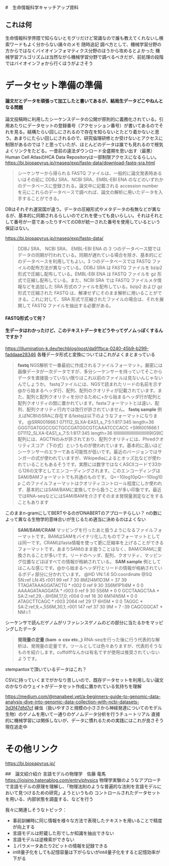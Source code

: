 #　生命情報科学キャッチアップ資料
## これは何
生命情報科学界隈で知らないとモグリだけど常識なので誰も教えてくれないし検索ワードもよく分からない諸々のメモ
随時追記
調べ方として、機械学習分野の方からではなくバイオインフォマティクス分野のほうから攻めるとよかった
機械学習アルゴリズムは当然ながら機械学習分野で調べるべきだが、前処理の段階ではバイオインフォから行くほうがよさそう

# データセット準備の準備
#### 論文だとデータを頑張って加工したと書いてあるが、結局生データどこやねんとなる問題 

論文投稿時に利用したシーケンスデータの公開が原則的に義務化されている。引用あたりにデータセットの登録番号（アクセッション番号）が書いてあるのでそれを見る。結構たらい回しにされるので存在を知らないとたどり着かないと思う。あまりにたらい回しにされるので、研究倫理研修とか受けないとアクセスに制限があるのでは？と思っていたが、ほとんどのデータは誰でも見れるので根気よくリンクをたどる。一昔前の違法ダウンロード全盛期を思い出す（最悪）
Human Cell AtlasのHCA Data Repositoryは一部制限アクセスになるらしい。
https://bi.biopapyrus.jp/rnaseq/exp/fastq-data/download-fastq-sra.html
>シーケンサーから得られる FASTQ ファイルは、一般的に論文発表時あるいはその前に DDBJ SRA、NCBI SRA、EMBL-EBI ENA のなどのいずれかのデータベースに登録される。論文中に記載される accession number を元にこれらのデータベースで調べれば、論文の解析に用いたデータを入手することができる。

DBはそれぞれ運営国が違う。データの圧縮形式やメタデータの有無などが異なるが、基本的に同期されるらしいのでどれを使っても良いらしい。それはそれとして番号が一意であったりすべてのDBが統一された番号を使用しているという保証はない。

https://bi.biopapyrus.jp/rnaseq/exp/fastq-data/
>DDBJ SRA、 NCBI SRA、 EMBL-EBI ENA の 3 つのデータベース間ではデータの同期が行われている。同期が遅れている場合を除き、基本的にどのデータベースを利用してもよい。3 つのデータベースでは FASTQ ファイルの配布方法が異なっている。DDBJ SRA は FASTQ ファイルを bzip2 形式で圧縮し配布している。EMBL-EBI ENA は FASTQ ファイルを gz 形式で圧縮し配布している。また、NCBI SRA では FASTQ ファイルメタ情報などを追加した SRA 形式のファイルを配布している。bzip2 および gz 形式で圧縮された FASTQ は、解凍せずにそのまま解析に用いることができる。これに対して、SRA 形式で圧縮されたファイルの場合は、それを展開して FASTQ ファイルを抽出する必要がある。


#### FASTQ形式って何？
#### 生データはわかったけど、このテキストデータをどうやってゲノムっぽくするんですか？
https://illumination-k.dev/techblog/post/da91fbca-0240-45b9-b299-faddaae28346
各種データ形式と変換についてはこれがよくまとまっている

>**fastq**
NGS解析で一番最初に作成されるファイルフォーマット。厳密には画像データが一次データですが、多分シーケンサーを持っていてそこからデータを直接扱っていない限りはこれ以前のファイルは見ないんじゃないんでしょうか。
fastqファイルには、NGSで読まれたリードの名前を示す@から始まるヘッダ行、配列、配列のクオリティが記載されています。また、配列と配列クオリティを分けるために+から始まるヘッダ行が配列と配列クオリティの間に置かれています。fastaフォーマットとは違い、配列、配列クオリティ行内では改行が許されていません。
**fastq sample**
例えばNCBIのSRAに存在するfastqは以下のようなフォーマットになります。
@SRR001666.1 071112_SLXA-EAS1_s_7:5:1:817:345 length=36
GGGTGATGGCCGCTGCCGATGGCGTCAAATCCCACC
+SRR001666.1 071112_SLXA-EAS1_s_7:5:1:817:345 length=36
IIIIIIIIIIIIIIIIIIIIIIIIIIIIII9IG9IC
配列には、AGCTNのみが許されており、配列クオリティには、Phredクオリティスコア（下の式）というものが使われています。基本的に高いほどシーケンサーのエラーである可能性が低いです。最近のバージョンではサンガーの式が使われていますが、Wikipediaによるとオッズ比などが使われていることもあるそうです。実際には数字ではなくASCIIコードで33から126の文字としてエンコーディングされます。このエンコーディングはSAM/BAMフォーマットでも共通のものです。
Q=−10log10pQ=−10log10​p
このファイルフォーマットはクオリティコントロール程度にしか使われず、基本的にはSAM/BAMに変換してから扱うことが多い印象です。最近ではRNA-seqなどにはSAM/BAMを介さずそのまま発現量測定などをすることもあります

このままn-gramにしてBERTやるのがDNABERTのアプローチらしい？
nの数によって異なる生物学的意味合いが生じるため適当に決めるのはよくない

>**SAM/BAM/CRAM**
マッピングを行ったあと扱うようになるファイルフォーマットです。BAMはSAMをバイナリ化したものでフォーマットとしては同一です。CRAMはfasta情報を使って更に圧縮率を上げることができるフォーマットです。あまりSAMのまま扱うことはなく、BAM/CRAMに変換されることが多いです。リードのヘッダ、配列、クオリティ、マッピング位置などほぼすべての情報が格納されている。
**SAM sample**
例としてはこんな感じです。@から始まるヘッダ行とリードの情報が格納されているボディ部分に分かれています。
@HD VN:1.6 SO:coordinate
@SQ SN:ref LN:45
r001 99 ref 7 30 8M2I4M1D3M = 37 39 TTAGATAAAGGATACTG *
r002 0 ref 9 30 3S6M1P1I4M * 0 0 AAAAGATAAGGATA *
r003 0 ref 9 30 5S6M * 0 0 GCCTAAGCTAA * SA:Z:ref,29,-,6H5M,17,0;
r004 0 ref 16 30 6M14N5M * 0 0 ATAGCTTCAGC *
r003 2064 ref 29 17 6H5M * 0 0 TAGGC * SA:Z:ref,9,+,5S6M,30,1;
r001 147 ref 37 30 9M = 7 -39 CAGCGGCAT * NM:i:1

シーケンサで読んだゲノムがリファレンスゲノムのどの部分に当たるかをマッピングしたデータ

>**発現量の定量 (bam -> csv etc.,)**
RNA-seqを行った後に行う代表的な解析は、発現量の定量です。ツールとしては色々ありますが、代表的そうなものを紹介します。cuffdiffなんかは有名ですが使用は推奨されていないようです。

stempantoxで頂いているデータはこれ？

CSVに持っていくまでがかなり苦しいので、既存データセットを利用しない論文のかなりのウェイトがデータセット作成に置かれている気持ちを理解

https://medium.com/@manabeel.vet/a-beginners-guide-to-genomic-data-analysis-dive-into-genomic-data-collection-with-ncbi-datasets-3d3f47dfd7cf
線虫（扱いやすさと規模の小ささから神経発達についてのモデル生物）のゲノムを用いて一通りのゲノムデータ分析を行うチュートリアル
直接的に機械学習には関係しないが、データに慣れるための実践にはこれが良さそう　現在追走中　

# その他リンク
https://bi.biopapyrus.jp/

##　論文紹介紹介
言語モデルの物理学　佐藤 竜馬
https://joisino.hatenablog.com/entry/physics
物理学実験のようなアプローチで言語モデルの原理を理解し、「物理法則のような普遍的な法則を言語モデルにおいて見つけるための研究」ようというもの
コントロールされたデータセットを用いる、内部状態を調査する、などを行う

我々に関連しそうなトピック：
- 事前訓練時に同じ情報を様々な方法で表現したテキストを用いることで精度が向上する
- 言語モデルは貯蔵した形でしか知識を抽出できない
- 言語モデルは逆検索ができない
- １パラメータあたり2ビットの情報を記録できる
- int8量子化をしても記憶容量は下がらないがint4量子化をすると記憶効率が下がる